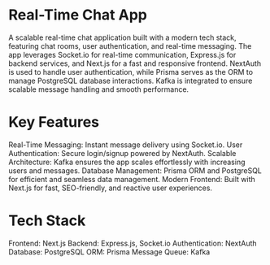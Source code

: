 # Real-Time Chat App
A scalable real-time chat application built with a modern tech stack, featuring chat rooms, user authentication, and real-time messaging. The app leverages Socket.io for real-time communication, Express.js for backend services, and Next.js for a fast and responsive frontend. NextAuth is used to handle user authentication, while Prisma serves as the ORM to manage PostgreSQL database interactions. Kafka is integrated to ensure scalable message handling and smooth performance.

# Key Features
Real-Time Messaging: Instant message delivery using Socket.io.
User Authentication: Secure login/signup powered by NextAuth.
Scalable Architecture: Kafka ensures the app scales effortlessly with increasing users and messages.
Database Management: Prisma ORM and PostgreSQL for efficient and seamless data management.
Modern Frontend: Built with Next.js for fast, SEO-friendly, and reactive user experiences.

# Tech Stack
Frontend: Next.js
Backend: Express.js, Socket.io
Authentication: NextAuth
Database: PostgreSQL
ORM: Prisma
Message Queue: Kafka
